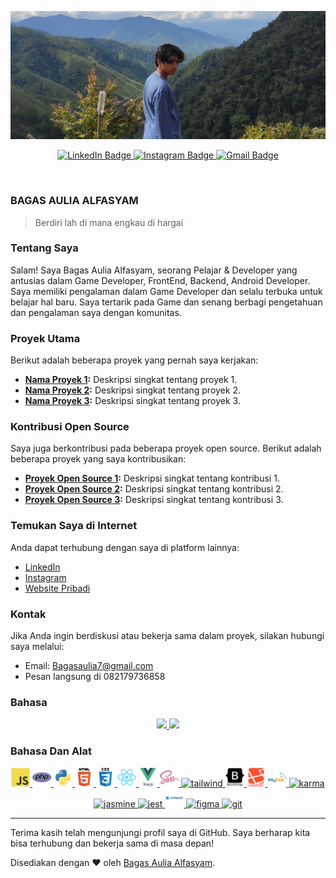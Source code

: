 ![Game Developer](https://github.com/BagasAuliaAlfasyam/BagasAuliaAlfasyam/blob/main/aowkoawk.jpg)

<p align="center">
  <a href="https://www.linkedin.com/in/bagasauliaalfasyam/">
    <img src="https://img.shields.io/badge/LinkedIn-808080?style=for-the-badge&logo=linkedin&logoColor=white" alt="LinkedIn Badge"/>
  </a>
  <a href="https://www.instagram.com/___agas_/">
    <img src="https://img.shields.io/badge/Instagram-808080?style=for-the-badge&logo=instagram&logoColor=white" alt="Instagram Badge"/>
  </a>
  <a href="https://mail.google.com/mail/u/0/?fs=1&to=Bagasaulia7@gmail.com&tf=cm">
    <img src="https://img.shields.io/badge/Bagasaulia7@gmail.com-808080?style=for-the-badge&logo=gmail&logoColor=white" alt="Gmail Badge"/>
  </a>
</p>
<p align="center"><img src="https://komarev.com/ghpvc/?username=BagasAuliaAlfasyam&style=flat-square&color=blue" alt=""/></p>

### BAGAS AULIA ALFASYAM

> Berdiri lah di mana engkau di hargai

### Tentang Saya

Salam! Saya Bagas Aulia Alfasyam, seorang Pelajar & Developer yang antusias dalam Game Developer, FrontEnd, Backend, Android Developer. Saya memiliki pengalaman dalam Game Developer dan selalu terbuka untuk belajar hal baru. Saya tertarik pada Game dan senang berbagi pengetahuan dan pengalaman saya dengan komunitas.

### Proyek Utama

Berikut adalah beberapa proyek yang pernah saya kerjakan:

- **[Nama Proyek 1](link-proyek1):** Deskripsi singkat tentang proyek 1.
- **[Nama Proyek 2](link-proyek2):** Deskripsi singkat tentang proyek 2.
- **[Nama Proyek 3](link-proyek3):** Deskripsi singkat tentang proyek 3.

### Kontribusi Open Source

Saya juga berkontribusi pada beberapa proyek open source. Berikut adalah beberapa proyek yang saya kontribusikan:

- **[Proyek Open Source 1](link-proyek1):** Deskripsi singkat tentang kontribusi 1.
- **[Proyek Open Source 2](link-proyek2):** Deskripsi singkat tentang kontribusi 2.
- **[Proyek Open Source 3](link-proyek3):** Deskripsi singkat tentang kontribusi 3.

### Temukan Saya di Internet

Anda dapat terhubung dengan saya di platform lainnya:

- [LinkedIn](https://www.linkedin.com/in/bagasauliaalfasyam/)
- [Instagram](https://www.instagram.com/___agas_/)
- [Website Pribadi](BagasAuliaAlfasyam.github.io/portofolio)

### Kontak

Jika Anda ingin berdiskusi atau bekerja sama dalam proyek, silakan hubungi saya melalui:

- Email: Bagasaulia7@gmail.com
- Pesan langsung di 082179736858

### Bahasa

<p align="center">
  <a href="https://github.com/BagasAuliaAlfasyam">
    <img height="180em" src="https://github-readme-stats-eight-theta.vercel.app/api?username=BagasAuliaAlfasyam&show_icons=true&theme=algolia&include_all_commits=true&count_private=true"/>
    <img height="180em" src="https://github-readme-stats-eight-theta.vercel.app/api/top-langs/?username=BagasAuliaAlfasyam&layout=compact&langs_count8=&theme=algolia"/>
  </a>
</p>

### Bahasa Dan Alat
<p align="center">           
  <a href="https://developer.mozilla.org/en-US/docs/Web/JavaScript" target="_blank" rel="noreferrer"> <img src="https://raw.githubusercontent.com/devicons/devicon/master/icons/javascript/javascript-original.svg" alt="javascript" width="30" height="30"/> </a>
  <a href="https://www.php.net" target="_blank" rel="noreferrer"> <img src="https://raw.githubusercontent.com/devicons/devicon/master/icons/php/php-original.svg" alt="php" width="30" height="30"/> </a>
  <a href="https://www.python.org" target="_blank" rel="noreferrer"> <img src="https://raw.githubusercontent.com/devicons/devicon/master/icons/python/python-original.svg" alt="python" width="30" height="30"/> </a>
  <a href="https://www.w3.org/html/" target="_blank" rel="noreferrer"> <img src="https://raw.githubusercontent.com/devicons/devicon/master/icons/html5/html5-original-wordmark.svg" alt="html5" width="30" height="30"/> </a>
  <a href="https://www.w3schools.com/css/" target="_blank" rel="noreferrer"> <img src="https://raw.githubusercontent.com/devicons/devicon/master/icons/css3/css3-original-wordmark.svg" alt="css3" width="30" height="30"/> </a>
  <a href="https://reactjs.org/" target="_blank" rel="noreferrer"> <img src="https://raw.githubusercontent.com/devicons/devicon/master/icons/react/react-original.svg" alt="react" width="30" height="30"/> </a>
  <a href="https://vuejs.org/" target="_blank" rel="noreferrer"> <img src="https://raw.githubusercontent.com/devicons/devicon/master/icons/vuejs/vuejs-original-wordmark.svg" alt="vuejs" width="30" height="30"/> </a>
  <a href="https://sass-lang.com" target="_blank" rel="noreferrer"> <img src="https://raw.githubusercontent.com/devicons/devicon/master/icons/sass/sass-original.svg" alt="sass" width="30" height="30"/> </a>
  <a href="https://tailwindcss.com/" target="_blank" rel="noreferrer"> <img src="https://www.vectorlogo.zone/logos/tailwindcss/tailwindcss-icon.svg" alt="tailwind" width="30" height="30"/> </a>
  <a href="https://getbootstrap.com" target="_blank" rel="noreferrer"> <img src="https://raw.githubusercontent.com/devicons/devicon/master/icons/bootstrap/bootstrap-plain-wordmark.svg" alt="bootstrap" width="30" height="30"/> </a>
  <a href="https://laravel.com/" target="_blank" rel="noreferrer"> <img src="https://raw.githubusercontent.com/devicons/devicon/master/icons/laravel/laravel-plain-wordmark.svg" alt="laravel" width="30" height="30"/> </a>
  <a href="https://www.mysql.com/" target="_blank" rel="noreferrer"> <img src="https://raw.githubusercontent.com/devicons/devicon/master/icons/mysql/mysql-original-wordmark.svg" alt="mysql" width="30" height="30"/> </a>
  <a href="https://karma-runner.github.io/latest/index.html" target="_blank" rel="noreferrer"> <img src="https://raw.githubusercontent.com/detain/svg-logos/780f25886640cef088af994181646db2f6b1a3f8/svg/karma.svg" alt="karma" width="30" height="30"/> </a>
  <a href="https://jasmine.github.io/" target="_blank" rel="noreferrer"> <img src="https://www.vectorlogo.zone/logos/jasmine/jasmine-icon.svg" alt="jasmine" width="30" height="30"/> </a>
  <a href="https://jestjs.io" target="_blank" rel="noreferrer"> <img src="https://www.vectorlogo.zone/logos/jestjsio/jestjsio-icon.svg" alt="jest" width="30" height="30"/> </a>
  <a href="https://webpack.js.org" target="_blank" rel="noreferrer"> <img src="https://raw.githubusercontent.com/devicons/devicon/d00d0969292a6569d45b06d3f350f463a0107b0d/icons/webpack/webpack-original-wordmark.svg" alt="webpack" width="30" height="30"/> </a>
  <a href="https://www.figma.com/" target="_blank" rel="noreferrer"> <img src="https://www.vectorlogo.zone/logos/figma/figma-icon.svg" alt="figma" width="30" height="30"/> </a>
  <a href="https://git-scm.com/" target="_blank" rel="noreferrer"> <img src="https://www.vectorlogo.zone/logos/git-scm/git-scm-icon.svg" alt="git" width="30" height="30"/> </a>
</p>

---
Terima kasih telah mengunjungi profil saya di GitHub. Saya berharap kita bisa terhubung dan bekerja sama di masa depan!

Disediakan dengan ❤️ oleh [Bagas Aulia Alfasyam](https://github.com/BagasAuliaAlfasyam).
